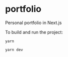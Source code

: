 # portfolio
Personal portfolio in Next.js

To build and run the project:

```yarn```

```yarn dev```
